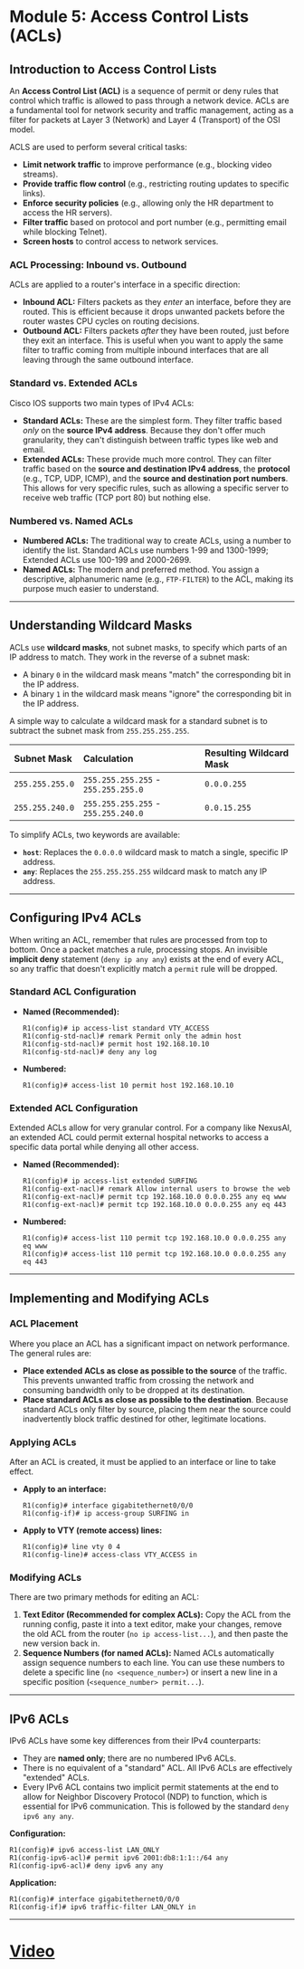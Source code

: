 # Module 5: Access Control Lists (ACLs)

## Introduction to Access Control Lists

An **Access Control List (ACL)** is a sequence of permit or deny rules that control which traffic is allowed to pass through a network device. ACLs are a fundamental tool for network security and traffic management, acting as a filter for packets at Layer 3 (Network) and Layer 4 (Transport) of the OSI model.

ACLS are used to perform several critical tasks:

  * **Limit network traffic** to improve performance (e.g., blocking video streams).
  * **Provide traffic flow control** (e.g., restricting routing updates to specific links).
  * **Enforce security policies** (e.g., allowing only the HR department to access the HR servers).
  * **Filter traffic** based on protocol and port number (e.g., permitting email while blocking Telnet).
  * **Screen hosts** to control access to network services.

### ACL Processing: Inbound vs. Outbound

ACLs are applied to a router's interface in a specific direction:

  * **Inbound ACL:** Filters packets as they *enter* an interface, before they are routed. This is efficient because it drops unwanted packets before the router wastes CPU cycles on routing decisions.
  * **Outbound ACL:** Filters packets *after* they have been routed, just before they exit an interface. This is useful when you want to apply the same filter to traffic coming from multiple inbound interfaces that are all leaving through the same outbound interface.

### Standard vs. Extended ACLs

Cisco IOS supports two main types of IPv4 ACLs:

  * **Standard ACLs:** These are the simplest form. They filter traffic based *only* on the **source IPv4 address**. Because they don't offer much granularity, they can't distinguish between traffic types like web and email.
  * **Extended ACLs:** These provide much more control. They can filter traffic based on the **source and destination IPv4 address**, the **protocol** (e.g., TCP, UDP, ICMP), and the **source and destination port numbers**. This allows for very specific rules, such as allowing a specific server to receive web traffic (TCP port 80) but nothing else.

### Numbered vs. Named ACLs

  * **Numbered ACLs:** The traditional way to create ACLs, using a number to identify the list. Standard ACLs use numbers 1-99 and 1300-1999; Extended ACLs use 100-199 and 2000-2699.
  * **Named ACLs:** The modern and preferred method. You assign a descriptive, alphanumeric name (e.g., `FTP-FILTER`) to the ACL, making its purpose much easier to understand.

-----

## Understanding Wildcard Masks

ACLs use **wildcard masks**, not subnet masks, to specify which parts of an IP address to match. They work in the reverse of a subnet mask:

  * A binary `0` in the wildcard mask means "match" the corresponding bit in the IP address.
  * A binary `1` in the wildcard mask means "ignore" the corresponding bit in the IP address.

A simple way to calculate a wildcard mask for a standard subnet is to subtract the subnet mask from `255.255.255.255`.

| Subnet Mask | Calculation | Resulting Wildcard Mask |
| :--- | :--- | :--- |
| `255.255.255.0` | `255.255.255.255` - `255.255.255.0` | `0.0.0.255` |
| `255.255.240.0` | `255.255.255.255` - `255.255.240.0` | `0.0.15.255` |

To simplify ACLs, two keywords are available:

  * **`host`**: Replaces the `0.0.0.0` wildcard mask to match a single, specific IP address.
  * **`any`**: Replaces the `255.255.255.255` wildcard mask to match any IP address.

-----

## Configuring IPv4 ACLs

When writing an ACL, remember that rules are processed from top to bottom. Once a packet matches a rule, processing stops. An invisible **implicit deny** statement (`deny ip any any`) exists at the end of every ACL, so any traffic that doesn't explicitly match a `permit` rule will be dropped.

### Standard ACL Configuration

  * **Named (Recommended):**
    ```cli
    R1(config)# ip access-list standard VTY_ACCESS
    R1(config-std-nacl)# remark Permit only the admin host
    R1(config-std-nacl)# permit host 192.168.10.10
    R1(config-std-nacl)# deny any log
    ```
  * **Numbered:**
    ```cli
    R1(config)# access-list 10 permit host 192.168.10.10
    ```

### Extended ACL Configuration

Extended ACLs allow for very granular control. For a company like NexusAI, an extended ACL could permit external hospital networks to access a specific data portal while denying all other access.

  * **Named (Recommended):**
    ```cli
    R1(config)# ip access-list extended SURFING
    R1(config-ext-nacl)# remark Allow internal users to browse the web
    R1(config-ext-nacl)# permit tcp 192.168.10.0 0.0.0.255 any eq www
    R1(config-ext-nacl)# permit tcp 192.168.10.0 0.0.0.255 any eq 443
    ```
  * **Numbered:**
    ```cli
    R1(config)# access-list 110 permit tcp 192.168.10.0 0.0.0.255 any eq www
    R1(config)# access-list 110 permit tcp 192.168.10.0 0.0.0.255 any eq 443
    ```

-----

## Implementing and Modifying ACLs

### ACL Placement

Where you place an ACL has a significant impact on network performance. The general rules are:

  * **Place extended ACLs as close as possible to the source** of the traffic. This prevents unwanted traffic from crossing the network and consuming bandwidth only to be dropped at its destination.
  * **Place standard ACLs as close as possible to the destination**. Because standard ACLs only filter by source, placing them near the source could inadvertently block traffic destined for other, legitimate locations.

### Applying ACLs

After an ACL is created, it must be applied to an interface or line to take effect.

  * **Apply to an interface:**
    ```cli
    R1(config)# interface gigabitethernet0/0/0
    R1(config-if)# ip access-group SURFING in
    ```
  * **Apply to VTY (remote access) lines:**
    ```cli
    R1(config)# line vty 0 4
    R1(config-line)# access-class VTY_ACCESS in
    ```

### Modifying ACLs

There are two primary methods for editing an ACL:

1.  **Text Editor (Recommended for complex ACLs):** Copy the ACL from the running config, paste it into a text editor, make your changes, remove the old ACL from the router (`no ip access-list...`), and then paste the new version back in.
2.  **Sequence Numbers (for named ACLs):** Named ACLs automatically assign sequence numbers to each line. You can use these numbers to delete a specific line (`no <sequence_number>`) or insert a new line in a specific position (`<sequence_number> permit...`).

-----

## IPv6 ACLs

IPv6 ACLs have some key differences from their IPv4 counterparts:

  * They are **named only**; there are no numbered IPv6 ACLs.
  * There is no equivalent of a "standard" ACL. All IPv6 ACLs are effectively "extended" ACLs.
  * Every IPv6 ACL contains two implicit permit statements at the end to allow for Neighbor Discovery Protocol (NDP) to function, which is essential for IPv6 communication. This is followed by the standard `deny ipv6 any any`.

**Configuration:**

```cli
R1(config)# ipv6 access-list LAN_ONLY
R1(config-ipv6-acl)# permit ipv6 2001:db8:1:1::/64 any
R1(config-ipv6-acl)# deny ipv6 any any
```

**Application:**

```cli
R1(config)# interface gigabitethernet0/0/0
R1(config-if)# ipv6 traffic-filter LAN_ONLY in
```

---

# [Video](https://youtu.be/2SjmxtM3BEo)
